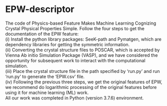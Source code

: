 # EPW-descriptor
The code of Physics-based Feature Makes Machine Learning Cognizing Crystal Physical Properties Simple.
Follow the four steps to get the documentation of the EPW feature:   
(i) Install the python library packages: SeeK-path and Pymatgen, which are dependency libraries for getting the symmetric information.   
(ii) Converting the crystal structure files to POSCAR, which is accepted by Vienna Ab initio Simulation Package (VASP), and we have considered the opportunity for subsequent work to interact with the computational simulation.  
(iii) Place the crystal structure file in the path specified by ‘run.py’ and run ‘run.py’ to generate the ‘EPW.csv’ file.  
(iv) Following the previous three steps, we get the original features of EPW, we recommend do logarithmic processing of the original features before using it for machine learning (ML) work.   
All our work was completed in Python (version 3.7.6) environment.
